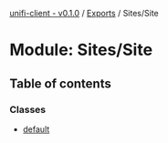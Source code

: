 [unifi-client - v0.1.0](../README.md) / [Exports](../modules.md) / Sites/Site

# Module: Sites/Site

## Table of contents

### Classes

- [default](../classes/sites_site.default.md)
